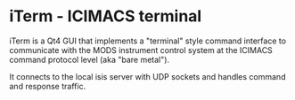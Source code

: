 # iTerm - ICIMACS terminal

iTerm is a Qt4 GUI that implements a "terminal" style command interface to 
communicate with the MODS instrument control system at the ICIMACS
command protocol level (aka "bare metal").

It connects to the local isis server with UDP sockets and handles command
and response traffic.

